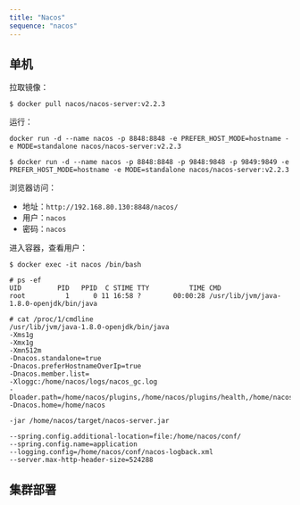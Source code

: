 ```yaml
---
title: "Nacos"
sequence: "nacos"
---
```


## 单机

拉取镜像：

```text
$ docker pull nacos/nacos-server:v2.2.3
```

运行：

```text
docker run -d --name nacos -p 8848:8848 -e PREFER_HOST_MODE=hostname -e MODE=standalone nacos/nacos-server:v2.2.3
```

```text
$ docker run -d --name nacos -p 8848:8848 -p 9848:9848 -p 9849:9849 -e PREFER_HOST_MODE=hostname -e MODE=standalone nacos/nacos-server:v2.2.3
```

浏览器访问：

- 地址：`http://192.168.80.130:8848/nacos/`
- 用户：`nacos`
- 密码：`nacos`

进入容器，查看用户：

```text
$ docker exec -it nacos /bin/bash
```

```text
# ps -ef
UID         PID   PPID  C STIME TTY          TIME CMD
root          1      0 11 16:58 ?        00:00:28 /usr/lib/jvm/java-1.8.0-openjdk/bin/java 
```

```text
# cat /proc/1/cmdline 
/usr/lib/jvm/java-1.8.0-openjdk/bin/java
-Xms1g
-Xmx1g
-Xmn512m
-Dnacos.standalone=true
-Dnacos.preferHostnameOverIp=true
-Dnacos.member.list=
-Xloggc:/home/nacos/logs/nacos_gc.log
-Dloader.path=/home/nacos/plugins,/home/nacos/plugins/health,/home/nacos/plugins/cmdb,/home/nacos/plugins/selector
-Dnacos.home=/home/nacos

-jar /home/nacos/target/nacos-server.jar

--spring.config.additional-location=file:/home/nacos/conf/
--spring.config.name=application
--logging.config=/home/nacos/conf/nacos-logback.xml
--server.max-http-header-size=524288
```

## 集群部署


